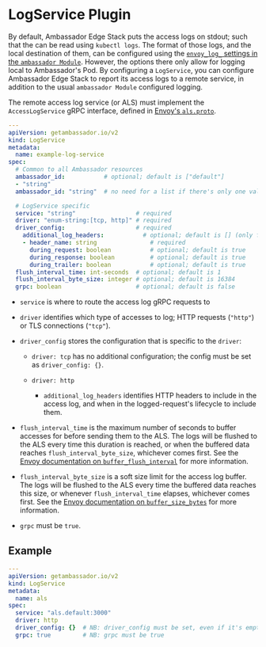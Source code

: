 # LogService Plugin

By default, Ambassador Edge Stack puts the access logs on stdout; such
that the can be read using `kubectl logs`.  The format of those logs,
and the local destination of them, can be configured using the
[`envoy_log_` settings in the `ambassador
Module`](../../ambassador).  However, the
options there only allow for logging local to Ambassador's Pod.  By
configuring a `LogService`, you can configure Ambassador Edge Stack to
report its access logs to a remote service, in addition to the usual
`ambassador Module` configured logging.

The remote access log service (or ALS) must implement the
`AccessLogService` gRPC interface, defined in [Envoy's `als.proto`][als.proto].

[als.proto]: https://github.com/datawire/ambassador/blob/master/api/envoy/service/accesslog/v2/als.proto

```yaml
---
apiVersion: getambassador.io/v2
kind: LogService
metadata:
  name: example-log-service
spec:
  # Common to all Ambassador resources
  ambassador_id:           # optional; default is ["default"]
  - "string"
  ambassador_id: "string"  # no need for a list if there's only one value

  # LogService specific
  service: "string"                 # required
  driver: "enum-string:[tcp, http]" # required
  driver_config:                    # required
    additional_log_headers:           # optional; default is [] (only for `driver: http`)
    - header_name: string               # required
      during_request: boolean           # optional; default is true
      during_response: boolean          # optional; default is true
      during_trailer: boolean           # optional; default is true
  flush_interval_time: int-seconds  # optional; default is 1
  flush_interval_byte_size: integer # optional; default is 16384
  grpc: boolean                     # optional; default is false
```

 - `service` is where to route the access log gRPC requests to

 - `driver` identifies which type of accesses to log; HTTP requests (`"http"`) or
   TLS connections (`"tcp"`).

 - `driver_config` stores the configuration that is specific to the `driver`:

    * `driver: tcp` has no additional configuration; the config must
      be set as `driver_config: {}`.

    * `driver: http`

       - `additional_log_headers` identifies HTTP headers to include in
         the access log, and when in the logged-request's lifecycle to
         include them.

 - `flush_interval_time` is the maximum number of seconds to buffer
   accesses for before sending them to the ALS.  The logs will be
   flushed to the ALS every time this duration is reached, or when the
   buffered data reaches `flush_interval_byte_size`, whichever comes
   first.  See the [Envoy documentation on
   `buffer_flush_interval`][buffer_flush_interval] for more
   information.

 - `flush_interval_byte_size` is a soft size limit for the access log
   buffer.  The logs will be flushed to the ALS every time the
   buffered data reaches this size, or whenever `flush_interval_time`
   elapses, whichever comes first.  See the [Envoy documentation on
   `buffer_size_bytes`][buffer_size_bytes] for more information.

 - `grpc` must be `true`.

[buffer_flush_interval]: https://www.envoyproxy.io/docs/envoy/latest/api-v3/extensions/access_loggers/grpc/v3/als.proto.html#extensions-access-loggers-grpc-v3-commongrpcaccesslogconfig
[buffer_size_bytes]: https://www.envoyproxy.io/docs/envoy/latest/api-v3/extensions/access_loggers/grpc/v3/als.proto.html#extensions-access-loggers-grpc-v3-commongrpcaccesslogconfig

## Example

```yaml
---
apiVersion: getambassador.io/v2
kind: LogService
metadata:
  name: als
spec:
  service: "als.default:3000"
  driver: http
  driver_config: {}  # NB: driver_config must be set, even if it's empty
  grpc: true         # NB: grpc must be true
```

